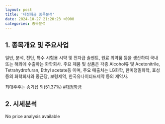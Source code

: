 ```yaml
---
layout: post
title: '대정화금 종목분석'
date: 2024-10-27 21:20:23 +0900
categories: 종목분석
---
```


## 1. 종목개요 및 주요사업

일반, 분석, 진단, 특수 시험용 시약 및 전자급 솔벤트, 원료 의약품 등을 생산하여 국내 또는 해외에 수출하는 화학회사. 주요 제품 및 상품은 각종 Alcohol류 및 Acetonitrile, Tetrahydrofuran, Ethyl acetate등 이며, 주요 매출처는 LG화학, 한미정밀화학, 효성 등의 화학회사와 종근당, 보령제약, 한국유나이티드제약 등의 제약사.

최대주주는 송기섭 외(51.37%)
[#대정화금](#)

## 2. 시세분석

No price analysis available

